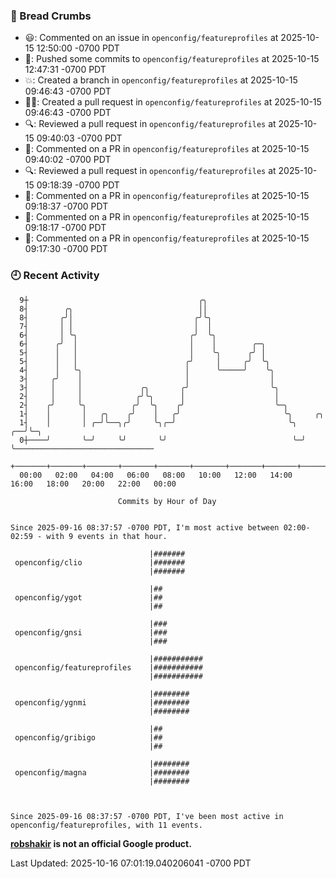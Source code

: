 ### 🍞 Bread Crumbs

 * 😃: Commented on an issue in `openconfig/featureprofiles` at 2025-10-15 12:50:00 -0700 PDT
 * 🚢: Pushed some commits to `openconfig/featureprofiles` at 2025-10-15 12:47:31 -0700 PDT
 * 💥: Created a branch in `openconfig/featureprofiles` at 2025-10-15 09:46:43 -0700 PDT
 * ✍🏼: Created a pull request in `openconfig/featureprofiles` at 2025-10-15 09:46:43 -0700 PDT
 * 🔍: Reviewed a pull request in  `openconfig/featureprofiles` at 2025-10-15 09:40:03 -0700 PDT
 * 💬: Commented on a PR in  `openconfig/featureprofiles` at 2025-10-15 09:40:02 -0700 PDT
 * 🔍: Reviewed a pull request in  `openconfig/featureprofiles` at 2025-10-15 09:18:39 -0700 PDT
 * 💬: Commented on a PR in  `openconfig/featureprofiles` at 2025-10-15 09:18:37 -0700 PDT
 * 💬: Commented on a PR in  `openconfig/featureprofiles` at 2025-10-15 09:18:17 -0700 PDT
 * 💬: Commented on a PR in  `openconfig/featureprofiles` at 2025-10-15 09:17:30 -0700 PDT

### 🕘 Recent Activity
```
  9┼                                      ╭╮
  8┤        ╭╮                            ││
  8┤       ╭╯│                           ╭╯╰╮
  7┤       │ │                           │  │
  6┤       │ ╰╮                         ╭╯  ╰╮
  6┤      ╭╯  │                         │    │        ╭─╮
  5┤      │   │                         │    ╰╮      ╭╯ │
  5┤      │   │                        ╭╯     │     ╭╯  ╰╮
  4┤      │   ╰╮                       │      ╰─────╯    ╰╮
  3┤     ╭╯    │                       │                  │
  3┤     │     │             ╭╮       ╭╯                  ╰╮
  2┤     │     │            ╭╯╰╮      │                    │
  2┤    ╭╯     ╰╮          ╭╯  ╰╮    ╭╯                    ╰─╮
  1┤    │       │   ╭╮    ╭╯    │   ╭╯                       ╰╮     ╭╮
  1┤    │       │ ╭─╯╰──╮╭╯     ╰╮╭─╯                         ╰╮ ╭──╯╰─╮
  0┼────╯       ╰─╯     ╰╯       ╰╯                            ╰─╯     ╰───────────────────────────────
    +───────+───────+───────+───────+───────+───────+───────+───────+───────+───────+───────+───────+────
  00:00   02:00   04:00   06:00   08:00   10:00   12:00   14:00   16:00   18:00   20:00   22:00   00:00   

						Commits by Hour of Day


Since 2025-09-16 08:37:57 -0700 PDT, I'm most active between 02:00-02:59 - with 9 events in that hour.

```



```
                               |#######
 openconfig/clio               |#######
                               |#######

                               |##
 openconfig/ygot               |##
                               |##

                               |###
 openconfig/gnsi               |###
                               |###

                               |###########
 openconfig/featureprofiles    |###########
                               |###########

                               |########
 openconfig/ygnmi              |########
                               |########

                               |##
 openconfig/gribigo            |##
                               |##

                               |########
 openconfig/magna              |########
                               |########



Since 2025-09-16 08:37:57 -0700 PDT, I've been most active in openconfig/featureprofiles, with 11 events.

```
**[robshakir](mailto:robjs@google.com) is not an official Google product.**  


Last Updated: 2025-10-16 07:01:19.040206041 -0700 PDT
